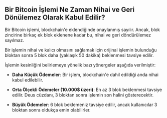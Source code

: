 ## Bir Bitcoin İşlemi Ne Zaman Nihai ve Geri Dönülemez Olarak Kabul Edilir?

Bir Bitcoin işlemi, blockchain'e eklendiğinde onaylanmış sayılır. Ancak, blok zincirine birkaç ek blok eklenene kadar bu, nihai ve geri döndürülemez sayılmaz.

Bir işlemin nihai ve kalıcı olmasını sağlamak için orijinal işlemin bulunduğu bloktan sonra 5 blok daha (yaklaşık 50 dakika) beklenmesi tavsiye edilir.

İşlemin kesinliğini belirlemeye yönelik bazı yönergeler aşağıda verilmiştir:

- **Daha Küçük Ödemeler**: Bir işlem, blockchain'e dahil edildiği anda nihai kabul edilebilir.

- **Orta Ölçekli Ödemeler (10.000$ üzeri)**: En az 3 blok beklenmesi tavsiye edilir. Deus cüzdanı, 3 bloktan sonra işlemin son halini gösterecektir.

- **Büyük Ödemeler**: 6 blok beklemeniz tavsiye edilir, ancak kullanıcılar 3 bloktan sonra oldukça emin olabilirler.
